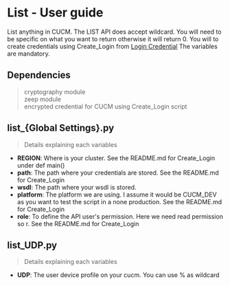 # List - User guide
List anything in CUCM. The LIST API does accept wildcard. You will need to be specific on what you want to return otherwise it will return 0.
You will to create credentials using Create_Login from [Login Credential](https://github.com/lpdescamps/Python/tree/master/credential)
The variables are mandatory.

## Dependencies
> cryptography module  
> zeep module  
> encrypted credential for CUCM using Create_Login script

## list_{Global Settings}.py
>Details explaining each variables
* **REGION**: Where is your cluster. See the README.md for Create_Login  
under def main()
* **path**: The path where your credentials are stored. See the README.md for Create_Login
* **wsdl**: The path where your wsdl is stored.
* **platform**: The platform we are using. I assume it would be CUCM_DEV as you want to test the script in a none production. See the README.md for Create_Login
* **role**: To define the API user's permission. Here we need read permission so r. See the README.md for Create_Login

## list_UDP.py
>Details explaining each variables
* **UDP**: The user device profile on your cucm. You can use % as wildcard
